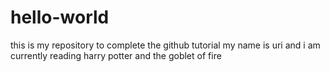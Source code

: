 # hello-world
this is my repository to complete the github tutorial
my name is uri and i am currently reading harry potter and the goblet of fire
